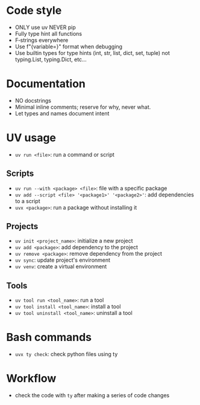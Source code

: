 # Code style
- ONLY use uv NEVER pip
- Fully type hint all functions
- F‑strings everywhere
- Use f"{variable=}" format when debugging
- Use builtin types for type hints (int, str, list, dict, set, tuple) not typing.List, typing.Dict, etc...

# Documentation
- NO docstrings
- Minimal inline comments; reserve for why, never what.
- Let types and names document intent

# UV usage
- `uv run <file>`: run a command or script
## Scripts
- `uv run --with <package> <file>`: file with a specific package
- `uv add --script <file> '<package1>' '<package2>'`: add dependencies to a script
- `uvx <package>`: run a package without installing it
## Projects
- `uv init <project_name>`: initialize a new project
- `uv add <package>`: add dependency to the project
- `uv remove <package>`: remove dependency from the project
- `uv sync`: update project's environment
- `uv venv`: create a virtual environment
## Tools
- `uv tool run <tool_name>`: run a tool
- `uv tool install <tool_name>`: install a tool
- `uv tool uninstall <tool_name>`: uninstall a tool

# Bash commands
- `uvx ty check`: check python files using ty

# Workflow
- check the code with `ty` after making a series of code changes
